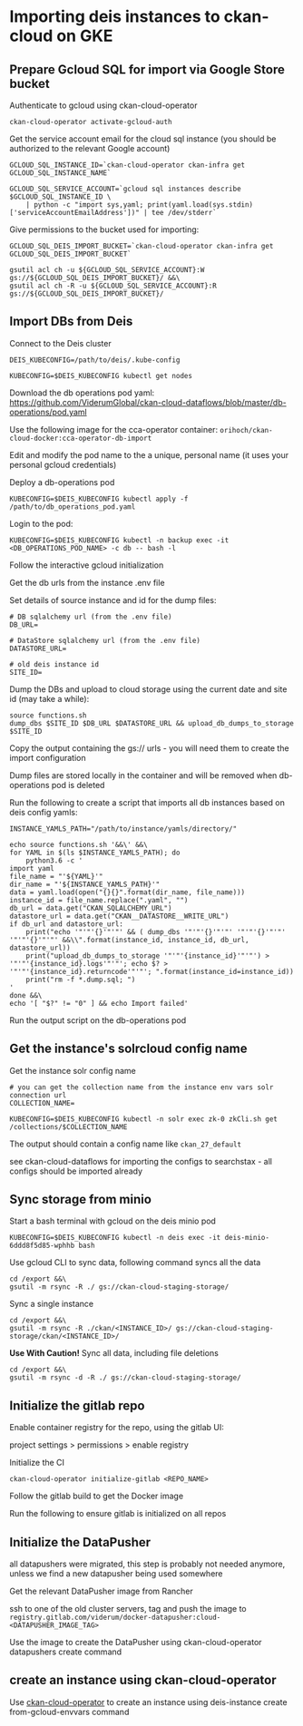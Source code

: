 # Importing deis instances to ckan-cloud on GKE

## Prepare Gcloud SQL for import via Google Store bucket

Authenticate to gcloud using ckan-cloud-operator

```
ckan-cloud-operator activate-gcloud-auth
```

Get the service account email for the cloud sql instance (you should be authorized to the relevant Google account)

```
GCLOUD_SQL_INSTANCE_ID=`ckan-cloud-operator ckan-infra get GCLOUD_SQL_INSTANCE_NAME`

GCLOUD_SQL_SERVICE_ACCOUNT=`gcloud sql instances describe $GCLOUD_SQL_INSTANCE_ID \
    | python -c "import sys,yaml; print(yaml.load(sys.stdin)['serviceAccountEmailAddress'])" | tee /dev/stderr`
```

Give permissions to the bucket used for importing:

```
GCLOUD_SQL_DEIS_IMPORT_BUCKET=`ckan-cloud-operator ckan-infra get GCLOUD_SQL_DEIS_IMPORT_BUCKET`

gsutil acl ch -u ${GCLOUD_SQL_SERVICE_ACCOUNT}:W gs://${GCLOUD_SQL_DEIS_IMPORT_BUCKET}/ &&\
gsutil acl ch -R -u ${GCLOUD_SQL_SERVICE_ACCOUNT}:R gs://${GCLOUD_SQL_DEIS_IMPORT_BUCKET}/
```

## Import DBs from Deis

Connect to the Deis cluster

```
DEIS_KUBECONFIG=/path/to/deis/.kube-config

KUBECONFIG=$DEIS_KUBECONFIG kubectl get nodes
```

Download the db operations pod yaml: https://github.com/ViderumGlobal/ckan-cloud-dataflows/blob/master/db-operations/pod.yaml

Use the following image for the cca-operator container: `orihoch/ckan-cloud-docker:cca-operator-db-import`

Edit and modify the pod name to the a unique, personal name (it uses your personal gcloud credentials)

Deploy a db-operations pod

```
KUBECONFIG=$DEIS_KUBECONFIG kubectl apply -f /path/to/db_operations_pod.yaml
```

Login to the pod:

```
KUBECONFIG=$DEIS_KUBECONFIG kubectl -n backup exec -it <DB_OPERATIONS_POD_NAME> -c db -- bash -l
```

Follow the interactive gcloud initialization

Get the db urls from the instance .env file

Set details of source instance and id for the dump files:

```
# DB sqlalchemy url (from the .env file)
DB_URL=

# DataStore sqlalchemy url (from the .env file)
DATASTORE_URL=

# old deis instance id
SITE_ID=
```

Dump the DBs and upload to cloud storage using the current date and site id (may take a while):

```
source functions.sh
dump_dbs $SITE_ID $DB_URL $DATASTORE_URL && upload_db_dumps_to_storage $SITE_ID
```

Copy the output containing the gs:// urls - you will need them to create the import configuration

Dump files are stored locally in the container and will be removed when db-operations pod is deleted

Run the following to create a script that imports all db instances based on deis config yamls:

```
INSTANCE_YAMLS_PATH="/path/to/instance/yamls/directory/"

echo source functions.sh '&&\' &&\
for YAML in $(ls $INSTANCE_YAMLS_PATH); do
    python3.6 -c '
import yaml
file_name = "'${YAML}'"
dir_name = "'${INSTANCE_YAMLS_PATH}'"
data = yaml.load(open("{}{}".format(dir_name, file_name)))
instance_id = file_name.replace(".yaml", "")
db_url = data.get("CKAN_SQLALCHEMY_URL")
datastore_url = data.get("CKAN__DATASTORE__WRITE_URL")
if db_url and datastore_url:
    print("echo '"'"'{}'"'"' && ( dump_dbs '"'"'{}'"'"' '"'"'{}'"'"' '"'"'{}'"'"' &&\\".format(instance_id, instance_id, db_url, datastore_url))
    print("upload_db_dumps_to_storage '"'"'{instance_id}'"'"') > '"'"'{instance_id}.logs'"'"'; echo $? > '"'"'{instance_id}.returncode'"'"'; ".format(instance_id=instance_id))
    print("rm -f *.dump.sql; ")
'
done &&\
echo '[ "$?" != "0" ] && echo Import failed'
```

Run the output script on the db-operations pod

## Get the instance's solrcloud config name

Get the instance solr config name

```
# you can get the collection name from the instance env vars solr connection url
COLLECTION_NAME=

KUBECONFIG=$DEIS_KUBECONFIG kubectl -n solr exec zk-0 zkCli.sh get /collections/$COLLECTION_NAME
```

The output should contain a config name like `ckan_27_default`

see ckan-cloud-dataflows for importing the configs to searchstax - all configs should be imported already

## Sync storage from minio

Start a bash terminal with gcloud on the deis minio pod

```
KUBECONFIG=$DEIS_KUBECONFIG kubectl -n deis exec -it deis-minio-6ddd8f5d85-wphhb bash
```

Use gcloud CLI to sync data, following command syncs all the data

```
cd /export &&\
gsutil -m rsync -R ./ gs://ckan-cloud-staging-storage/
```

Sync a single instance

```
cd /export &&\
gsutil -m rsync -R ./ckan/<INSTANCE_ID>/ gs://ckan-cloud-staging-storage/ckan/<INSTANCE_ID>/
```

**Use With Caution!** Sync all data, including file deletions

```
cd /export &&\
gsutil -m rsync -d -R ./ gs://ckan-cloud-staging-storage/
```

## Initialize the gitlab repo

Enable container registry for the repo, using the gitlab UI:

project settings > permissions > enable registry

Initialize the CI

```
ckan-cloud-operator initialize-gitlab <REPO_NAME>
```

Follow the gitlab build to get the Docker image

Run the following to ensure gitlab is initialized on all repos



## Initialize the DataPusher

all datapushers were migrated, this step is probably not needed anymore, unless we find a new datapusher being used somewhere

Get the relevant DataPusher image from Rancher

ssh to one of the old cluster servers, tag and push the image to `registry.gitlab.com/viderum/docker-datapusher:cloud-<DATAPUSHER_IMAGE_TAG>`

Use the image to create the DataPusher using ckan-cloud-operator datapushers create command

## create an instance using ckan-cloud-operator

Use [ckan-cloud-operator](https://github.com/ViderumGlobal/ckan-cloud-operator) to create an instance using deis-instance create from-gcloud-envvars command
